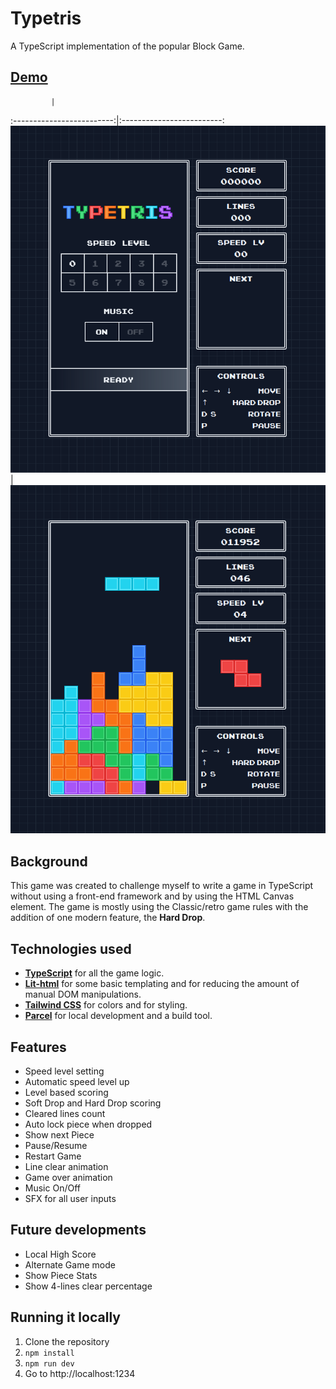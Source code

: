 # Typetris

A TypeScript implementation of the popular Block Game.

## [Demo](https://vincentvanbreugel.github.io/typetris/dist/index.html)
             |  
:-------------------------:|:-------------------------:
![Start New Game](https://github.com/vincentvanbreugel/typetris/blob/main/public/typetris-start-new-game.png?raw=true "Start New Game")  |  ![Game View](https://github.com/vincentvanbreugel/typetris/blob/main/public/typetris-game-view.png "Game View")

## Background

This game was created to challenge myself to write a game in TypeScript without using a front-end framework and by using the HTML Canvas element. The game is mostly using the Classic/retro game rules with the addition of one modern feature, the **Hard Drop**.

## Technologies used

* **[TypeScript](https://www.typescriptlang.org/)** for all the game logic. 
* **[Lit-html](https://lit.dev/docs/libraries/standalone-templates)** for some basic templating and for reducing the amount of manual DOM manipulations.
* **[Tailwind CSS](https://tailwindcss.com)** for colors and for styling.
* **[Parcel](https://parceljs.org/)** for local development and a build tool.

## Features

* Speed level setting
* Automatic speed level up
* Level based scoring
* Soft Drop and Hard Drop scoring
* Cleared lines count
* Auto lock piece when dropped
* Show next Piece
* Pause/Resume
* Restart Game
* Line clear animation
* Game over animation
* Music On/Off
* SFX for all user inputs

## Future developments

* Local High Score
* Alternate Game mode
* Show Piece Stats
* Show 4-lines clear percentage

## Running it locally

1. Clone the repository
2. ```npm install```
3. ```npm run dev```
4. Go to http://localhost:1234
